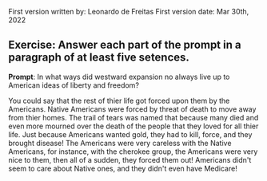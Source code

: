 First version written by: Leonardo de Freitas
First version date: Mar 30th, 2022

## Exercise: Answer each part of the prompt in a paragraph of at least five setences.

__Prompt__: In what ways did westward expansion no always live up to American ideas of liberty and freedom?

You could say that the rest of thier life got forced upon them by the Americans.
Native Americans were forced by threat of death to move away from thier homes.
The trail of tears was named that because many died and even more mourned over the death of the people that they loved for all thier life.
Just because Americans wanted gold, they had to kill, force, and they brought disease!
The Americans were very careless with the Native Americans, for instance, with the cherokee group, the Americans were very nice to them, then all of a sudden, they forced them out!
Americans didn't seem to care about Native ones, and they didn't even have Medicare!
